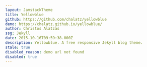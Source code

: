 ```yaml
---
layout: JamstackTheme
title: Yellowblue
github: https://github.com/chalatz/yellowblue
demo: https://chalatz.github.io/yellowblue/
author: Christos Alatzas
ssg: Jekyll
date: 2015-10-16T09:59:38.000Z
description: Yellowblue. A free responsive Jekyll blog theme.
stale: true
disabled_reason: demo url not found
disabled: true
---
```

